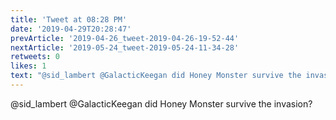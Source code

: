 ```yaml
---
title: 'Tweet at 08:28 PM'
date: '2019-04-29T20:28:47'
prevArticle: '2019-04-26_tweet-2019-04-26-19-52-44'
nextArticle: '2019-05-24_tweet-2019-05-24-11-34-28'
retweets: 0
likes: 1
text: "@sid_lambert @GalacticKeegan did Honey Monster survive the invasion?"
---
```

@sid_lambert @GalacticKeegan did Honey Monster survive the invasion?